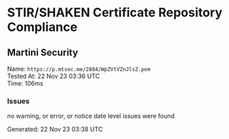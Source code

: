 # STIR/SHAKEN Certificate Repository Compliance

## Martini Security

Name: `https://p.mtsec.me/2884/WpZVtVZnJlsZ.pem`\
Tested At: 22 Nov 23 03:36 UTC\
Time: 106ms

### Issues

no warning, or error, or notice date level issues were found

Generated: 22 Nov 23 03:38 UTC